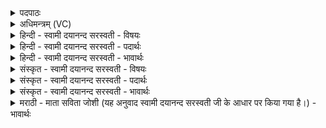 <details><summary>पदपाठः</summary>

आयुः॑। य॒ज्ञेन॑। क॒ल्प॒ता॒म्। प्रा॒णः। य॒ज्ञेन॑। क॒ल्प॒ता॒म्। चक्षुः॑। य॒ज्ञेन॑। क॒ल्प॒ता॒म्। श्रोत्र॑म्। य॒ज्ञेन॑। क॒ल्प॒ता॒म्। वाक्। य॒ज्ञेन॑। क॒ल्प॒ता॒म्। मनः॑। य॒ज्ञेन॑। क॒ल्प॒ता॒म्। आ॒त्मा। य॒ज्ञेन॑। क॒ल्प॒ता॒म्। ब्र॒ह्मा। य॒ज्ञेन॑। क॒ल्प॒ता॒म्। ज्योतिः॑। य॒ज्ञेन॑। क॒ल्प॒ता॒म्। स्वः᳖। य॒ज्ञेन॑। क॒ल्प॒ता॒म्। पृ॒ष्ठम्। य॒ज्ञेन॑। क॒ल्प॒ता॒म्। य॒ज्ञः। य॒ज्ञेन॑। क॒ल्प॒ता॒म्। स्तोमः॑। च॒। यजुः॑। च॒। ऋक्। च॒। साम॑। च॒। बृ॒हत्। च॒। र॒थ॒न्त॒रमिति॑ रथम्ऽत॒रम। च॒। स्वः᳖। दे॒वाः॒। अ॒ग॒न्म॒। अ॒मृताः॑। अ॒भू॒म॒। प्र॒जाप॑ते॒रिति॑ प्र॒जाऽप॑तेः। प्र॒जा इति॑ प्र॒ऽजाः। अ॒भू॒म॒। वेट्। स्वाहा॑। २९।
</details>

<details><summary>अधिमन्त्रम् (VC)</summary>

- यज्ञानुष्ठातात्मा देवता
- देवा ऋषयः
- स्वराड्विकृतिः
- मध्यमः
</details>

<details><summary>हिन्दी - स्वामी दयानन्द सरस्वती - विषयः</summary>

अब क्या-क्या यज्ञ की सिद्धि के लिये युक्त करना चाहिये, यह विषय अगले मन्त्र में कहा है ॥
</details>

<details><summary>हिन्दी - स्वामी दयानन्द सरस्वती - पदार्थः</summary>

पदार्थान्वयभाषाः -  हे मनुष्य ! तेरे प्रजाजनों के स्वामी होने के लिये (आयुः) जिससे जीवन होता है, वह आयुर्दा (यज्ञेन) परमेश्वर और अच्छे महात्माओं के सत्कार से (कल्पताम्) समर्थ हो, (प्राणः) जीवन का हेतु प्राणवायु (यज्ञेन) सङ्ग करने से (कल्पताम्) समर्थ होवे, (चक्षुः) नेत्र (यज्ञेन) परमेश्वर वा विद्वान् के सत्कार से (कल्पताम्) समर्थ हों, (श्रोत्रम्) कान (यज्ञेन) ईश्वर वा विद्वान् के सत्कार से (कल्पताम्) समर्थ हों, (वाक्) वाणी (यज्ञेन) ईश्वर वा विद्वान् के सत्कार से (कल्पताम्) समर्थ हों (मनः) संकल्पविकल्प करनेवाला मन (यज्ञेन) ईश्वर वा विद्वान् के सत्कार (कल्पताम्) समर्थ हो, (आत्मा) जो कि शरीर इन्द्रिय तथा प्राण आदि पवनों को व्याप्त होता है, वह आत्मा (यज्ञेन) ईश्वर वा विद्वान् के सत्कार (कल्पताम्) समर्थ हो, (ब्रह्मा) चारों वेदों का जाननेवाला विद्वान् (यज्ञेन) ईश्वर वा विद्वान् के सत्कार से (कल्पताम्) समर्थ हो, (ज्योतिः) न्याय का प्रकाश (यज्ञेन) ईश्वर वा विद्वान् के सत्कार से (कल्पताम्) समर्थ हो, (स्वः) सुख (यज्ञेन) ईश्वर वा विद्वान् के सत्कार से (कल्पताम्) समर्थ हो, (पृष्ठम्) जानने की इच्छा (यज्ञेन) पठनरूप यज्ञ से (कल्पताम्) समर्थ हो, (यज्ञः) पाने योग्य धर्म (यज्ञेन) सत्यव्यवहार से (कल्पताम्) समर्थ हो, (स्तोमः) जिसमें स्तुति होती है, वह अथर्ववेद (च) और (यजुः) जिससे जीव सत्कार आदि करता है, वह यजुर्वेद (च) और (ऋक्) स्तुति का साधक ऋग्वेद (च) और (साम) सामवेद (च) और (बृहत्) अत्यन्त बड़ा वस्तु (च) और सामवेद का (रथन्तरम्) रथन्तर नामवाला स्तोत्र (च) भी ईश्वर वा विद्वा्न के सत्कार से समर्थ हो। हे (देवाः) विद्वानो ! जैसे हम लोग (अमृताः) जन्म-मरण के दुःख से रहित हुए (स्वः) मोक्षसुख को (अगन्म) प्राप्त हों तथा (प्रजापतेः) समस्त संसार के स्वामी जगदीश्वर की (प्रजाः) पालने योग्य प्रजा (अभूम) हों तथा (वेट्) उत्तम क्रिया और (स्वाहा) सत्यवाणी से युक्त (अभूम) हों, वैसे तुम भी होओ ॥२९ ॥
</details>

<details><summary>हिन्दी - स्वामी दयानन्द सरस्वती - भावार्थः</summary>

भावार्थभाषाः -  इस मन्त्र में वाचकलुप्तोपमालङ्कार है। यहाँ पूर्व मन्त्र से (ते, आधिपत्याय) इन दो पदों की अनुवृत्ति आती है। मनुष्य धार्मिक विद्वान् जनों के अनुकरण से यज्ञ के लिये सब समर्पण कर परमेश्वर और राजा को न्यायाधीश मान के न्यायपरायण होकर निरन्तर सुखी हों ॥२९ ॥
</details>

<details><summary>संस्कृत - स्वामी दयानन्द सरस्वती - विषयः</summary>

अथ किं किं यज्ञसिद्धये नियोजनीयमित्याह ॥
</details>

<details><summary>संस्कृत - स्वामी दयानन्द सरस्वती - पदार्थः</summary>

पदार्थान्वयभाषाः -  हे मनुष्य ! ते तव प्रजानामाधिपत्यायायुर्यज्ञेन कल्पताम्, प्राणो यज्ञेन कल्पताम्, चक्षुर्यज्ञेन कल्पताम्, श्रोत्रं यज्ञेन कल्पताम्, वाग्यज्ञेन कल्पताम्, मनो यज्ञेन कल्पताम्, आत्मा यज्ञेन कल्पताम्, ब्रह्मा यज्ञेन कल्पताम्, ज्योतिर्यज्ञेन कल्पताम्, स्वर्यज्ञेन कल्पताम्, पृष्ठं यज्ञेन कल्पताम्, यज्ञो यज्ञेन कल्पताम्, स्तोमश्च यजुश्च ऋक् च साम च बृहच्च रथन्तरं च यज्ञेन कल्पताम्। हे देवा विद्वांसो यथा वयममृताः स्वरगन्म प्रजापतेः प्रजा अभूम वेट् स्वाहायुक्ताश्चाभूम, तथा यूयमपि भवत ॥२९ ॥
</details>

<details><summary>संस्कृत - स्वामी दयानन्द सरस्वती - भावार्थः</summary>

भावार्थभाषाः -  अत्र वाचकलुप्तोपमालङ्कारः। पूर्वमन्त्रात् (ते, आधिपत्याय) इति पदद्वयमनुवर्त्तते। मनुष्या धार्मिकविद्वदनुकरणेन यज्ञाय सर्वं समर्प्य परमेश्वरं न्यायाधीशं राजानं च मत्वा सततं न्यायपरायणा भूत्वा सुखिनः स्युः ॥२९ ॥
</details>

<details><summary>मराठी - माता सविता जोशी (यह अनुवाद स्वामी दयानन्द सरस्वती जी के आधार पर किया गया है।) - भावार्थः</summary>

भावार्थभाषाः -  या मंत्रात वाचकलुप्तोपमालंकार आहे. येथे पूर्वीच्या मंत्राने (ते, आधिपत्याय) या दोन पदांची अनुवृत्ती होते. माणसांनी धार्मिक विद्वान लोकांचे अनुकरण करून समर्पणवृत्तीने यज्ञ करावा. परमेश्वर व राजाला न्यायाधीश मानून न्यायपरायण बनावे व सदैव सुखी व्हावे.
</details>
